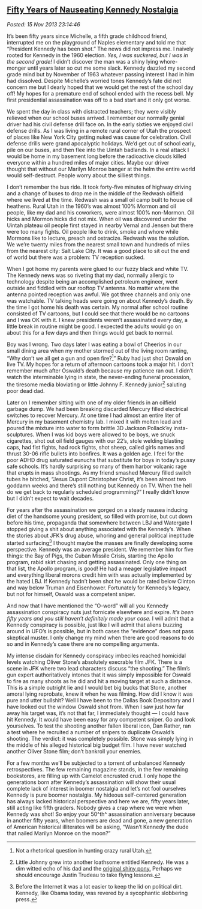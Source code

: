  
[Fifty Years of Nauseating Kennedy Nostalgia](http://bakerjd99.wordpress.com/2013/11/15/fifty-years-of-nauseating-kennedy-nostalgia/)
-------------------------------------------------------------------------------------------------------------------------------------

*Posted: 15 Nov 2013 23:14:46*

It’s been fifty years since Michelle, a fifth grade childhood friend,
interrupted me on the playground of Naples elementary and told me that
“President Kennedy has been shot.” The news did not impress me. I
naively rooted for Kennedy in the 1960 election. *Yes, I was suckered,
but I was in the second grade!* I didn’t discover the man was a shiny
lying whore-monger until years later so cut me some slack. Kennedy
dazzled my second grade mind but by November of 1963 whatever passing
interest I had in him had dissolved. Despite Michelle’s worried tones
Kennedy’s fate did not concern me but I dearly hoped that we would get
the rest of the school day off! My hopes for a premature end of school
ended with the recess bell. My first presidential assassination was off
to a bad start and it only got worse.

We spent the day in class with distracted teachers; they were visibly
relieved when our school buses arrived. I remember our normally genial
driver had his civil defense drill face on. In the early sixties we
enjoyed civil defense drills. As I was living in a remote rural corner
of Utah the prospect of places like New York City getting nuked was
cause for celebration. Civil defense drills were grand apocalyptic
holidays. We’d get out of school early, pile on our buses, and then flee
into the Uintah badlands. In a real attack I would be home in my
basement long before the radioactive clouds killed everyone within a
hundred miles of major cities. Maybe our driver thought that without our
Marilyn Monroe banger at the helm the entire world would self-destruct.
People worry about the silliest things.

I don’t remember the bus ride. It took forty-five minutes of highway
driving and a change of buses to drop me in the middle of the Redwash
oilfield where we lived at the time. Redwash was a small oil camp built
to house oil heathens. Rural Utah in the 1960’s was almost 100% Mormon
and oil people, like my dad and his coworkers, were almost 100%
non-Mormon. Oil hicks and Mormon hicks did not mix. When oil was
discovered under the Uintah plateau oil people first stayed in nearby
Vernal and Jensen but there were too many fights. Oil people like to
drink, smoke and whore while Mormons like to lecture, preach and
ostracize. Redwash was the solution. We we’re twenty miles from the
nearest small town and hundreds of miles from the nearest city: Salt
Lake City. It was a good place to sit out the end of world but there was
a problem: TV reception sucked.

When I got home my parents were glued to our fuzzy black and white TV.
The Kennedy news was so riveting that my dad, normally allergic to
technology despite being an accomplished petroleum engineer, went
outside and fiddled with our rooftop TV antenna. No matter where the
antenna pointed reception was awful. We got three channels and only one
was watchable. TV talking heads were going on about Kennedy’s death. By
the time I got home his death was certain. My normal after school
routine consisted of TV cartoons, but I could see that there would be no
cartoons and I was OK with it. I knew presidents weren’t assassinated
every day, a little break in routine might be good. I expected the
adults would go on about this for a few days and then things would get
back to normal.

Boy was I wrong. Two days later I was eating a bowl of Cheerios in our
small dining area when my mother stormed out of the living room ranting,
“Why don’t we all get a gun and open fire?[^4316a]” Ruby had just shot
Oswald on live TV. My hopes for a return of afternoon cartoons took a
major hit. I don’t remember much after Oswald’s death because my
patience ran out. I didn’t watch the interminable lying in state, the
never-ending funeral procession, the tiresome media bloviating or little
Johnny F. Kennedy junior[^4316b] saluting poor dead dad.

Later on I remember sitting with one of my older friends in an oilfield
garbage dump. We had been breaking discarded Mercury filled electrical
switches to recover Mercury. At one time I had almost an entire liter of
Mercury in my basement chemistry lab. I mixed it with molten lead and
poured the mixture into water to form brittle 3D Jackson Pollack’ey
insta-sculptures. When I was kid boys were allowed to be boys, we snuck
cigarettes, shot out oil field gauges with our 22’s, stole welding
blasting caps, had fist fights, had rock fights, shot sheep, called
girls names and thrust 30-06 rifle bullets into bonfires. It was a
golden age. I feel for the poor ADHD drug saturated eunuchs that
substitute for boys in today’s pussy safe schools. It’s hardly
surprising so many of them harbor volcanic rage that erupts in mass
shootings. As my friend smashed Mercury filled switch tubes he bitched,
“Jesus Dupont Christopher Christ, it’s been almost two goddamn weeks and
there’s still nothing but Kennedy on TV. When the hell do we get back to
regularly scheduled programming?” I really didn’t know but I didn’t
expect to wait decades.

For years after the assassination we gorged on a steady nausea inducing
diet of the handsome young president, so filled with promise, but cut
down before his time, propaganda that somewhere between LBJ and
Watergate I stopped giving a shit about anything associated with the
Kennedy’s. When the stories about JFK’s drug abuse, whoring and general
political ineptitude started surfacing[^4316c] I thought maybe the masses
are finally developing some perspective. Kennedy was an average
president. We remember him for five things: the Bay of Pigs, the Cuban
Missile Crisis, starting the Apollo program, rabid skirt chasing and
getting assassinated. Only one thing on that list, the Apollo program,
is good! He had a meager legislative impact and everything liberal
morons credit him with was actually implemented by the hated LBJ. If
Kennedy hadn’t been shot he would be rated below Clinton and way below
Truman and Eisenhower. Fortunately for Kennedy’s legacy, but not for
himself, Oswald was a competent sniper.

And now that I have mentioned the “O-word” will all you Kennedy
assassination conspiracy nuts just fornicate elsewhere and expire. *It’s
been fifty years and you still haven’t definitely made your case.* I
will admit that a Kennedy conspiracy is possible, just like I will admit
that aliens buzzing around in UFO’s is possible, but in both cases the
“evidence” does not pass skeptical muster. I only change my mind when
there are good reasons to do so and in Kennedy’s case there are no
compelling arguments.

My intense disdain for Kennedy conspiracy imbeciles reached homicidal
levels watching Oliver Stone’s absolutely execrable film JFK. There is a
scene in JFK where two lead characters discuss “the shooting.” The
film’s gun expert authoritatively intones that it was simply impossible
for Oswald to fire as many shoots as he did and hit a moving target at
such a distance. This is a simple outright lie and I would bet big bucks
that Stone, another amoral lying reprobate, knew it when he was filming.
How did I know it was pure and utter bullshit? Well I have been to the
Dallas Book Depository and I have looked out the window Oswald shot
from. When I saw just how far away his target was, it’s not that far, I
immediately thought — I could have hit Kennedy. It would have been easy
for any competent sniper. Go and look yourselves. To test the shooting
another fallen liberal icon, Dan Rather, ran a test where he recruited a
number of snipers to duplicate Oswald’s shooting. The verdict: it was
completely possible. Stone was simply lying in the middle of his alleged
historical big budget film. I have never watched another Oliver Stone
film; don’t bankroll your enemies.

For a few months we’ll be subjected to a torrent of unbalanced Kennedy
retrospectives. The few remaining magazine stands, in the few remaining
bookstores, are filling up with Camelot encrusted crud. I only hope the
generations born after Kennedy’s assassination will show their usual
complete lack of interest in boomer nostalgia and let’s not fool
ourselves Kennedy is pure boomer nostalgia. My hideous self-centered
generation has always lacked historical perspective and here we are,
fifty years later, still acting like fifth graders. Nobody gives a crap
where we were when Kennedy was shot! So enjoy your 50^th^ assassination
anniversary because in another fifty years, when boomers are dead and
gone, a new generation of American historical illiterates will be
asking, “Wasn’t Kennedy the dude that nailed Marilyn Monroe on the
moon?”

[^4316a]: Not a rhetorical question in hunting crazy rural Utah.

[^4316b]: Little Johnny grew into another loathsome entitled Kennedy. He was
    a dim witted echo of his dad and the [original shiny
    pony.](https://www.youtube.com/watch?v=HAkrbNEOrOY) Perhaps we
    should encourage Justin Trudeau to take flying lessons.

[^4316c]: Before the Internet it was a lot easier to keep the lid on
    political dirt. Kennedy, like Obama today, was revered by a
    sycophantic slobbering press.
